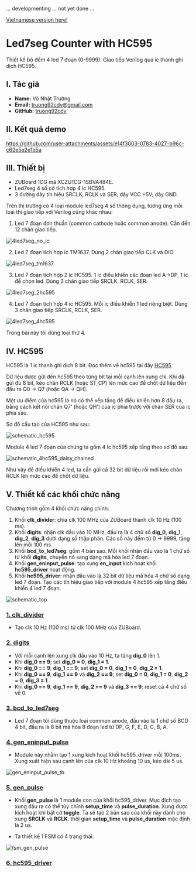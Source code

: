... developmenting ... not yet done ...

[Vietnamese version here!](./README_VI.md)

# Led7seg Counter with HC595 

Thiết kế bộ đếm 4 led 7 đoạn (0-9999). Giao tiếp Verilog qua ic thanh ghi dịch HC595.

## I. Tác giả

- **Name:** Võ Nhật Trường
- **Email:** truong92cdv@gmail.com
- **GitHub:** [truong92cdv](https://github.com/truong92cdv)

## II. Kết quả demo

https://github.com/user-attachments/assets/e14f3003-0783-4027-b96c-c62e5e2e1b5a

## III. Thiết bị

- ZUBoard 1CG mã XCZU1CG-1SBVA484E.
- Led7seg 4 số có tích hợp 4 ic HC595.
- 3 đường dây tín hiệu SRCLK, RCLK và SER; dây VCC +5V; dây GND.

Trên thị trường có 4 loại module led7seg 4 số thông dụng, tương ứng mỗi loại thì giao tiếp với Verilog cũng khác nhau:
1. Led 7 đoạn đơn thuần (common cathode hoặc common anode). Cần đến 12 chân giao tiếp.
   
![4led7seg_no_ic](./images/4led7seg_no_ic.jpg)

2. Led 7 đoạn tích hợp ic TM1637. Dùng 2 chân giao tiếp CLK và DIO
   
![4led7seg_tm1637](./images/4led7seg_tm1637.jpg)

3. Led 7 đoạn tích hợp 2 ic HC595. 1 ic điều khiển các đoạn led A->DP, 1 ic để chọn led. Dùng 3 chân giao tiếp SRCLK, RCLK, SER.
   
![4led7seg_2hc595](./images/4led7seg_2hc595.jpg)

4. Led 7 đoạn tích hợp 4 ic HC595. Mỗi ic điều khiển 1 led riêng biệt. Dùng 3 chân giao tiếp SRCLK, RCLK, SER.
   
![4led7seg_4hc595](./images/4led7seg_4hc595.jpg)

Trong bài này tôi dùng loại thứ 4.


## IV. HC595

HC595 là 1 ic thanh ghi dịch 8 bit. Đọc thêm về hc595 tại đây [HC595](https://dientutuonglai.com/tim-hieu-74hc595.html)

Dữ liệu được gửi đến hc595 theo từng bit tại mỗi cạnh lên xung clk. Khi đã gửi đủ 8 bit, kéo chân RCLK (hoặc ST_CP) lên mức cao để chốt dữ liệu đến đầu ra Q0 -> Q7 (hoặc QA -> QH).

Một ưu điểm của hc595 là nó có thể xếp tầng để điều khiển hơn 8 đầu ra, bằng cách kết nối chân Q7' (hoặc QH') của ic phía trước với chân SER của ic phía sau.

Sơ đồ cấu tạo của HC595 như sau:

![schematic_hc595](./images/schematic_hc595.webp)

Module 4 led 7 đoạn của chúng ta gồm 4 ic hc595 xếp tầng theo sơ đồ sau:

![schematic_4hc595_daisy_chained](./images/schematic_4hc595_daisy_chained.jpg)

Như vậy để điều khiển 4 led, ta cần gửi cả 32 bit dữ liệu rồi mới kéo chân RCLK lên mức cao để chốt dữ liệu.

## V. Thiết kế các khối chức năng

Chương trình gồm 4 khối chức năng chính:
1. Khối **clk_divider**: chia clk 100 MHz của ZUBoard thành clk 10 Hz (100 ms).
2. Khối **digits**: nhận clk đầu vào 10 MHz, đầu ra là 4 chữ số **dig_0**, **dig_1**, **dig_2**, **dig_3** dưới dạng số thập phân. Các số này đếm từ 0 -> 9999, tăng lên mỗi 100 ms.
3. Khối **bcd_to_led7seg**: gồm 4 bản sao. Mỗi khối nhận đầu vào là 1 chữ số từ khối **digits**, chuyển nó sang dạng mã hóa led 7 đoạn.
4. Khối **gen_eninput_pulse**: tạo xung **en_input** kích hoạt khối **hc595_driver** hoạt động.
5. Khối **hc595_driver**: nhận đầu vào là 32 bit dữ liệu mã hóa 4 chữ số dạng led 7 đoạn. Tạo các tín hiệu giao tiếp với module 4 hc595 xếp tầng điều khiển 4 led 7 đoạn.

![schematic_top](./images/schematic_top.png)

### [1. clk_divider](./src/clk_divider.v)

- Tạo clk 10 Hz (100 ms) từ clk 100 MHz của ZUBoard.

### [2. digits](./src/digits.v)

- Với mỗi cạnh lên xung clk đầu vào 10 Hz, ta tăng **dig_0** lên 1.
- Khi **dig_0 == 9**; set **dig_0 = 0**, **dig_1 = 1**.
- Khi **dig_0 == 9**, **dig_1 == 9**; set **dig_0 = 0**, **dig_1 = 0**, **dig_2 = 1**.
- Khi **dig_0 == 9**, **dig_1 == 9** và **dig_2 == 9**; set **dig_0 = 0**, **dig_1 = 0**, **dig_2 = 0**, **dig_3 = 1**.
- Khi **dig_0 == 9**, **dig_1 == 9**, **dig_2 == 9** và **dig_3 == 9**; reset cả 4 chữ số về 0.

### [3. bcd_to_led7seg](./src/bcd_to_led7seg.v)

- Led 7 đoạn tôi dùng thuộc loại common anode, đầu vào là 1 chữ số BCD 4 bit, đầu ra là 8 bit mã hóa 8 đoạn led từ DP, G, F, E, D, C, B, A.

### [4. gen_eninput_pulse](./src/gen_eninput_pulse.v)

- Module này nhằm tạo 1 xung kích hoạt khối hc595_driver mỗi 100ms. Xung xuất hiện sau cạnh lên của clk 10 Hz khoảng 10 us, kéo dài 5 us.

![gen_eninput_pulse_tb](./images/gen_eninput_pulse_tb.png)

### [5. gen_pulse](./src/gen_pulse.v)

- Khối **gen_pulse** là 1 module con của khối hc595_driver. Mục đích tạo xung đầu ra có thể tùy chính **setup_time** và **pulse_duration**. Xung được kích hoạt khi bật cờ **toggle**. Ta sẽ tạo 2 bản sao của khối này dành cho xung **SRCLK** và **RCLK**. thời gian **setup_time** và **pulse_duration** mặc định là 2 us.

- Ta thiết kế 1 FSM có 4 trạng thái:

![fsm_gen_pulse](./images/fsm_gen_pulse.png)

### [6. hc595_driver](./src/hc595_driver.v)


